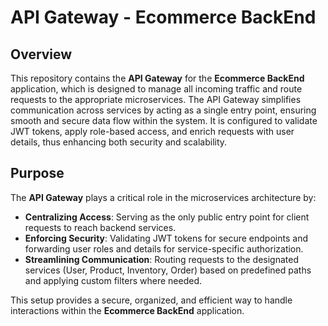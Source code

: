 # API Gateway - Ecommerce BackEnd

## Overview
This repository contains the **API Gateway** for the **Ecommerce BackEnd** application, which is designed to manage all incoming traffic and route requests to the appropriate microservices. The API Gateway simplifies communication across services by acting as a single entry point, ensuring smooth and secure data flow within the system. It is configured to validate JWT tokens, apply role-based access, and enrich requests with user details, thus enhancing both security and scalability.

## Purpose
The **API Gateway** plays a critical role in the microservices architecture by:
- **Centralizing Access**: Serving as the only public entry point for client requests to reach backend services.
- **Enforcing Security**: Validating JWT tokens for secure endpoints and forwarding user roles and details for service-specific authorization.
- **Streamlining Communication**: Routing requests to the designated services (User, Product, Inventory, Order) based on predefined paths and applying custom filters where needed.

This setup provides a secure, organized, and efficient way to handle interactions within the **Ecommerce BackEnd** application.
